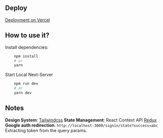 ## Deploy

[Deployment on Vercel](https://vercel.com/kfischer/frontend)

## How to use it?

Install dependencies:

```bash
    npm install
    # or
    yarn
```

Start Local Next-Server

```bash
    npm run dev
    # or
    yarn dev
```

## Notes

**Design System**:
[Tailwindcss](https://tailwindcss.com/)
**State Management**:
React Context API
[Redux](https://redux.js.org/)
**Google auth redirection**:
`http://localhost:3000/signin/state?success=abc`
Extracting token from the query params.
